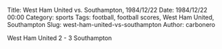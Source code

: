 Title: West Ham United vs. Southampton, 1984/12/22
Date: 1984/12/22 00:00
Category: sports
Tags: football, football scores, West Ham United, Southampton
Slug: west-ham-united-vs-southampton
Author: carbonero


West Ham United 2 - 3 Southampton
